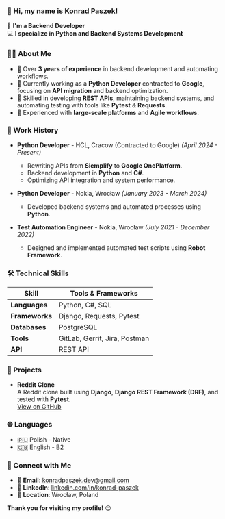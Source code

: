 ### 👋 Hi, my name is Konrad Paszek!

🚀 **I'm a Backend Developer**  
💻 **I specialize in Python and Backend Systems Development**

### 🧑‍💼 About Me
- 🧰 Over **3 years of experience** in backend development and automating workflows.
- 💼 Currently working as a **Python Developer** contracted to **Google**, focusing on **API migration** and backend optimization.
- 🌟 Skilled in developing **REST APIs**, maintaining backend systems, and automating testing with tools like **Pytest** & **Requests**.
- 🏢 Experienced with **large-scale platforms** and **Agile workflows**.

### 💼 Work History
- **Python Developer** - HCL, Cracow (Contracted to Google) *(April 2024 - Present)*  
   - Rewriting APIs from **Siemplify** to **Google OnePlatform**.  
   - Backend development in **Python** and **C#**.  
   - Optimizing API integration and system performance.

- **Python Developer** - Nokia, Wrocław *(January 2023 - March 2024)*  
   - Developed backend systems and automated processes using **Python**.

- **Test Automation Engineer** - Nokia, Wrocław *(July 2021 - December 2022)*  
   - Designed and implemented automated test scripts using **Robot Framework**.

### 🛠 Technical Skills
| Skill          | Tools & Frameworks                 |
|----------------|------------------------------------|
| **Languages**  | Python, C#, SQL                    |
| **Frameworks** | Django, Requests, Pytest           |
| **Databases**  | PostgreSQL                         |
| **Tools**      | GitLab, Gerrit, Jira, Postman      |
| **API**        | REST API                           |

### 📁 Projects
- **Reddit Clone**  
  A Reddit clone built using **Django**, **Django REST Framework (DRF)**, and tested with **Pytest**.  
  [View on GitHub](https://github.com/pymasterspl/reddit)

### 🌐 Languages
- 🇵🇱 Polish - Native  
- 🇬🇧 English - B2  

### 🔗 Connect with Me
- 📧 **Email**: [konradpaszek.dev@gmail.com](mailto:konradpaszek.dev@gmail.com)  
- 💼 **LinkedIn**: [linkedin.com/in/konrad-paszek](https://www.linkedin.com/in/konrad-paszek/)  
- 📍 **Location**: Wrocław, Poland  

**Thank you for visiting my profile!** 😊
